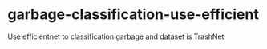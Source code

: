# garbage-classification-use-efficient
Use efficientnet to classification garbage and dataset is TrashNet 
